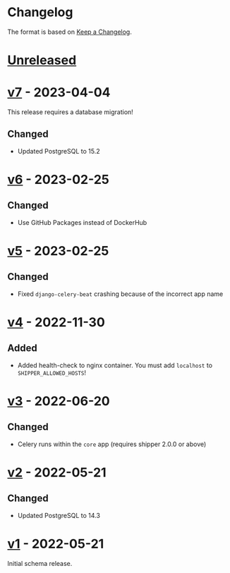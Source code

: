# Changelog

The format is based on [Keep a Changelog][keep-a-changelog].

[keep-a-changelog]: https://keepachangelog.com/en/1.0.0/


# [Unreleased]

[Unreleased]: https://github.com/shipperstack/shipper-docker/compare/v7...HEAD


# [v7] - 2023-04-04

This release requires a database migration!

## Changed
- Updated PostgreSQL to 15.2

[v7]: https://github.com/shipperstack/shipper-docker/compare/v6...v7


# [v6] - 2023-02-25

## Changed
- Use GitHub Packages instead of DockerHub

[v6]: https://github.com/shipperstack/shipper-docker/compare/v5...v6


# [v5] - 2023-02-25

## Changed
- Fixed `django-celery-beat` crashing because of the incorrect app name


# [v4] - 2022-11-30

## Added
- Added health-check to nginx container. You must add `localhost` to `SHIPPER_ALLOWED_HOSTS`!


# [v3] - 2022-06-20

## Changed
- Celery runs within the `core` app (requires shipper 2.0.0 or above)


# [v2] - 2022-05-21

## Changed
- Updated PostgreSQL to 14.3


# [v1] - 2022-05-21

Initial schema release.


[v5]: https://github.com/shipperstack/shipper-docker/compare/v4...v5
[v4]: https://github.com/shipperstack/shipper-docker/compare/v3...v4
[v3]: https://github.com/shipperstack/shipper-docker/compare/v2...v3
[v2]: https://github.com/shipperstack/shipper-docker/compare/v1...v2
[v1]: https://github.com/shipperstack/shipper-docker/compare/60b4c523a21a5f2ef8cfde27ff937437d7ad4521...v1
